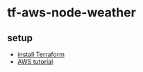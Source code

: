 # tf-aws-node-weather

## setup

* [install Terraform](https://developer.hashicorp.com/terraform/tutorials/aws-get-started/install-cli)
* [AWS tutorial](https://developer.hashicorp.com/terraform/tutorials/aws-get-started/aws-build)
